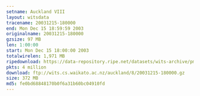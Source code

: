 ```yaml
---
setname: Auckland VIII
layout: witsdata
tracename: 20031215-180000
end: Mon Dec 15 18:59:59 2003
originalname: 20031215-180000
gzsize: 97 MB
len: 1:00:00
start: Mon Dec 15 18:00:00 2003
totalwirelen: 1,971 MB
ripedownload: https://data-repository.ripe.net/datasets/wits-archive/pma/long/auck/8//20031215-180000.gz
pkts: 4 million
download: ftp://wits.cs.waikato.ac.nz/auckland/8/20031215-180000.gz
size: 372 MB
md5: fe0bd68848170b0f6a31b60bc04910fd
---
```

